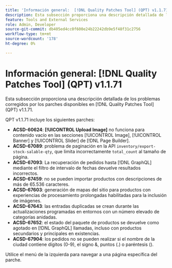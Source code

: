 ```yaml
---
title: 'Información general:  [!DNL Quality Patches Tool] (QPT) v1.1.71'
description: Esta subsección proporciona una descripción detallada de los problemas corregidos por los parches disponibles en  [!DNL Quality Patches Tool] (QPT) v1.1.71.
feature: Tools and External Services
role: Admin, Developer
source-git-commit: db405ed4cc0f600e24b22242db9e5f48f31c2756
workflow-type: tm+mt
source-wordcount: '178'
ht-degree: 0%

---
```


# Información general: [!DNL Quality Patches Tool] (QPT) v1.1.71

Esta subsección proporciona una descripción detallada de los problemas corregidos por los parches disponibles en [!DNL Quality Patches Tool] (QPT) v1.1.71.

QPT v1.1.71 incluye los siguientes parches:


* **ACSD-60624**: **[!UICONTROL Upload Image]** no funciona para contenido vacío en las secciones [!UICONTROL Image], [!UICONTROL Banner] y [!UICONTROL Slider] de [!DNL Page Builder].
* **ACSD-67089**: problema de paginación en la API `inventory/export-stock-salable-qty`, que limita incorrectamente `total_count` al tamaño de página.
* **ACSD-67093**: La recuperación de pedidos hasta [!DNL GraphQL] mediante el filtro de intervalo de fechas devuelve resultados incorrectos.
* **ACSD-67459**: no se pueden importar productos con descripciones de más de 65.536 caracteres.
* **ACSD-67603**: generación de mapas del sitio para productos con experiencias de procesamiento prolongadas habilitadas para la inclusión de imágenes.
* **ACSD-67643**: las entradas duplicadas se crean durante las actualizaciones programadas en entornos con un número elevado de categorías anidadas.
* **ACSD-67652**: el estado del paquete de productos se devuelve como agotado en [!DNL GraphQL] llamadas, incluso con productos secundarios y principales en existencias.
* **ACSD-67904**: los pedidos no se pueden realizar si el nombre de la ciudad contiene dígitos (0-9), el signo &amp;, puntos (.) o paréntesis ().

Utilice el menú de la izquierda para navegar a una página específica del parche.
